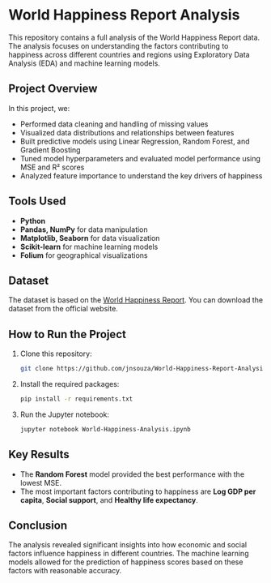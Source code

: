 # World Happiness Report Analysis

This repository contains a full analysis of the World Happiness Report data. The analysis focuses on understanding the factors contributing to happiness across different countries and regions using Exploratory Data Analysis (EDA) and machine learning models.

## Project Overview

In this project, we:
- Performed data cleaning and handling of missing values
- Visualized data distributions and relationships between features
- Built predictive models using Linear Regression, Random Forest, and Gradient Boosting
- Tuned model hyperparameters and evaluated model performance using MSE and R² scores
- Analyzed feature importance to understand the key drivers of happiness

## Tools Used
- **Python**
- **Pandas, NumPy** for data manipulation
- **Matplotlib, Seaborn** for data visualization
- **Scikit-learn** for machine learning models
- **Folium** for geographical visualizations

## Dataset
The dataset is based on the [World Happiness Report](https://worldhappiness.report/). You can download the dataset from the official website.

## How to Run the Project

1. Clone this repository:
    ```bash
    git clone https://github.com/jnsouza/World-Happiness-Report-Analysis.git
    ```

2. Install the required packages:
    ```bash
    pip install -r requirements.txt
    ```

3. Run the Jupyter notebook:
    ```bash
    jupyter notebook World-Happiness-Analysis.ipynb
    ```

## Key Results

- The **Random Forest** model provided the best performance with the lowest MSE.
- The most important factors contributing to happiness are **Log GDP per capita**, **Social support**, and **Healthy life expectancy**.

## Conclusion
The analysis revealed significant insights into how economic and social factors influence happiness in different countries. The machine learning models allowed for the prediction of happiness scores based on these factors with reasonable accuracy.
